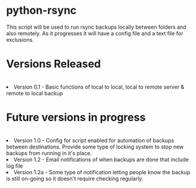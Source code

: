 # python-rsync
This script will be used to run rsync backups locally between folders and also remotely.  As it progresses it will have a config file and a text file for exclusions.

<h1> Versions Released </h1>
<br>
<li> Version 0.1 - Basic functions of local to local, local to remote server & remote to local backup

<h1> Future versions in progress </h1>
<br>
<li> Version 1.0 - Config for script enabled for automation of backups between destinations.
Provide some type of locking system to stop new backups from running in it's place.
<li> Version 1.2 - Email notifications of when backups are done that include log file
<li> Version 1.2a - Some type of notification letting people know the backup is still on-going
 so it doesn't require checking regularly.
